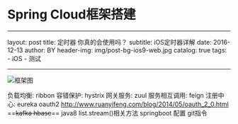 # Spring Cloud框架搭建
---
layout:     post
title:      定时器 你真的会使用吗？
subtitle:   iOS定时器详解
date:       2016-12-13
author:     BY
header-img: img/post-bg-ios9-web.jpg
catalog: 	 true
tags:
    - iOS
    - 测试

---


![框架图](./images/QQ图片20181109103628.png "框架描述")

负载均衡:
ribbon
容错保护:
hystrix
网关服务:
zuul
服务相互调用:
feign
注册中心:
eureka
oauth2
http://www.ruanyifeng.com/blog/2014/05/oauth_2_0.html
==~~kafka
hbase~~==
java8 list.stream()相关方法
springboot 配置
git指令